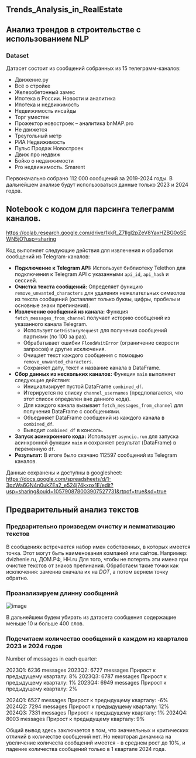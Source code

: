 ## Trends_Analysis_in_RealEstate

## Анализ трендов в строительстве с использованием NLP

### Dataset
Датасет состоит из сообщений собранных из 15 телеграмм-каналов:
- Движение.ру
- Всё о стройке
- Железобетонный замес
- Ипотека в России. Новости и аналитика
- Ипотека и недвижимость
- Недвижимость инсайды
- Торг уместен
- Прожектор новостроек – аналитика bnMAP.pro
- Не движется
- Треугольный метр
- РИА Недвижимость
- Пульс Продаж Новостроек
- Движ про недвиж
- Бойко о недвижимости
- Pro недвижимость. Smarent

Первоначально собрано 112 000 сообщений за 2019-2024 годы. В дальнейшем анализе будут использоваться данные только   2023 и 2024 годов.

## Notebook с кодом для парсинга телеграмм каналов.
https://colab.research.google.com/drive/1kkR_Z7Ilgl2pZeV8YaxHZBG0oSEWN5jO?usp=sharing

Код выполняет следующие действия для извлечения и обработки сообщений из Telegram-каналов:

- **Подключение к Telegram API:** Использует библиотеку Telethon для подключения к Telegram API с указанными `api_id`, `api_hash` и сессией.
- **Очистка текста сообщений:** Определяет функцию `remove_unwanted_characters` для удаления нежелательных символов из текста сообщений (оставляет только буквы, цифры, пробелы и основные знаки препинания).
- **Извлечение сообщений из канала:** Функция `fetch_messages_from_channel` получает историю сообщений из указанного канала Telegram.
    - Использует `GetHistoryRequest` для получения сообщений партиями (по 100 за раз).
    - Обрабатывает ошибки `FloodWaitError` (ограничение скорости запросов) и другие исключения.
    - Очищает текст каждого сообщения с помощью `remove_unwanted_characters`.
    - Сохраняет дату, текст и название канала в DataFrame.
- **Сбор данных из нескольких каналов:** Функция `main` выполняет следующие действия:
    - Инициализирует пустой DataFrame `combined_df`.
    - Итерируется по списку `channel_usernames` (предполагается, что этот список определен вне данного кода).
    - Для каждого канала вызывает `fetch_messages_from_channel` для получения DataFrame с сообщениями.
    - Объединяет DataFrame сообщений из каждого канала в `combined_df`.
    - Выводит `combined_df` в консоль.
- **Запуск асинхронного кода:** Использует `asyncio.run` для запуска асинхронной функции `main` и сохраняет результат (DataFrame) в переменную `df`.
- **Результат:** В итоге было скачано 112597 сообщений из Telegram каналов.

Данные сохранены и доступны в googlesheet:
https://docs.google.com/spreadsheets/d/1-3pzWa6GN4n0ukZEa2_e524j74kxpx1E/edit?usp=sharing&ouid=105790878003907527731&rtpof=true&sd=true


## Предварительный анализ текстов

### Предварительно произведем очистку и лемматизацию текстов

В сообщениях встречается набор имен собственных, в которых имеется точка. Этот могут быть наименования компаний или сайтов. Например: dvizhenie.ru, ДОМ.РФ, НН.ru
Для того, чтобы не потерять эти имена при очистке текстов от знаков препинания. Обработаем такие точки как исключения: заменив сначала их на _DOT_, а потом вернем точку обратно.

### Проанализируем длинну сообщений
![image](https://github.com/user-attachments/assets/944012af-47ae-498b-8d40-c0e66df5870d)

В дальнейшем будем убирать из датасета сообщения содержащие меньше 10 и больше 400 слов.

### Подсчитаем количество сообщений в каждом из кварталов 2023 и 2024 годов

Number of messages in each quarter:

2023Q1: 6236 messages
2023Q2: 6727 messages Прирост к предыдущему кварталу: 8%
2023Q3: 6787 messages Прирост к предыдущему кварталу: 1%
2023Q4: 6949 messages Прирост к предыдущему кварталу: 2%

2024Q1: 6527 messages Прирост к предыдущему кварталу: -6%
2024Q2: 7294 messages Прирост к предыдущему кварталу: 12%
2024Q3: 7331 messages Прирост к предыдущему кварталу: 1%
2024Q4: 8003 messages Прирост к предыдущему кварталу: 9%

Общий вывод здесь заключается в том, что значиельных и критических отличий в количестве сообщений нет. 
Но некоторая динамика на увеличение количеста сообщений имеется - в среднем рост до 10%, и падение количества сообщений только в 1 квартале 2024 года.
